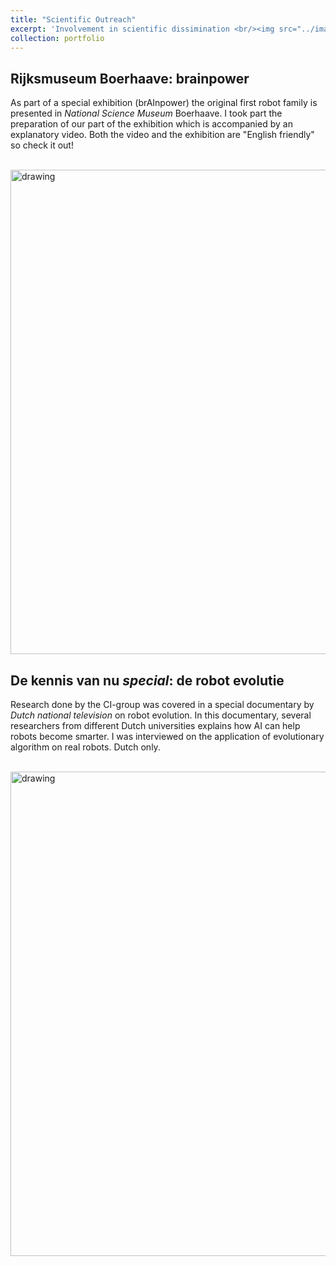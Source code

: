 ```yaml
---
title: "Scientific Outreach"
excerpt: 'Involvement in scientific dissimination <br/><img src="../images/kennis.png" alt="drawing" width="500"/>'
collection: portfolio
---
```


Rijksmuseum Boerhaave: brainpower
-
As part of a special exhibition (brAInpower) the original first robot family is presented in _National Science Museum_ Boerhaave.
I took part the preparation of our part of the exhibition which is accompanied by an explanatory video.
Both the video and the exhibition are "English friendly" so check it out!

[<br/><img src="../../images/Boerhaave.png" alt="drawing" width="775"/>](https://vimeo.com/742442764/233b007f53)


De kennis van nu _special_: de robot evolutie 
-
Research done by the CI-group was covered in a special documentary by _Dutch national television_ on robot evolution. 
In this documentary, several researchers from different Dutch universities explains how AI can help robots become smarter. 
I was interviewed on the application of evolutionary algorithm on real robots. Dutch only. 

[<br/><img src="../../images/kennis.png" alt="drawing" width="775"/>](https://dekennisvannu.nl/site/media/De-Kennis-van-Nu-special-De-Robot-Evolutie/VPWON_1330215) 
